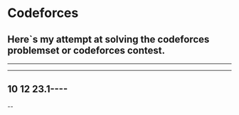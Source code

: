 
# Codeforces


Here`s my attempt at solving the codeforces problemset or codeforces  contest.
---
---
-------

10 12 23.1----
----

--
